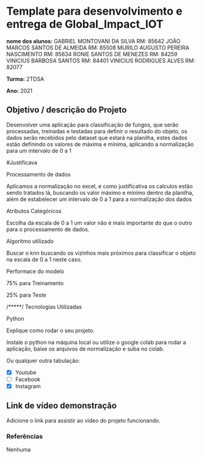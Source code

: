 # Template para desenvolvimento e entrega de Global_Impact_IOT

**nome dos alunos:** 
GABRIEL MONTOVANI DA SILVA                 RM: 85642
JOÃO MARCOS SANTOS DE ALMEIDA              RM: 85508
MURILO AUGUSTO PEREIRA NASCIMENTO          RM: 85634
RONIE SANTOS DE MENEZES                    RM: 84259
VINICIUS BARBOSA SANTOS                    RM: 84401
VINICIUS RODRIGUES ALVES                   RM: 82077
 

**Turma:**
2TDSA
 
**Ano:**
2021
 
## Objetivo / descrição do Projeto
 
Desenvolver uma aplicação para classificação de fungos, que serão processadas, treinadas e testadas para definir o resultado do objeto, os dados serão recebidos pelo dataset
que estará na planilha, estes dados estão definindo os valores de máxima e mínima, aplicando a normalização para um intervalo de 0 a 1

#Justificava 

Processamento de dados

Aplicamos a normalização no excel, e como justificativa os calculos estão sendo tratados lá, buscando os valor máximo e mínimo dentro da planilha, além de estabelecer um intervalo de 0 a 1 para a normalização dos dados

Atributos Categóricos

Escolha da escala de 0 a 1 um valor não é mais importante do que o outro para o processamento de dados.

Algoritmo utilizado 

Buscar o knn buscando os vizinhos mais próximos para classificar o objeto na escala de 0 a 1 neste caso.

Performace do modelo

75% para Treinamento 

25% para Teste
 
/*****/
Tecnologias Utilizadas 
 
Python
 
Explique como rodar o seu projeto.
 
Instale o python na máquina local ou utilize o google colab para rodar a aplicação, baixe os arquivos de normalização e suba no colab.

Ou qualquer outra tabulação:
 
- [x] Youtube
- [ ] Facebook 
- [x] Instagram
 
## Link de vídeo demonstração
 
Adicione o link para assistir ao vídeo do projeto funcionando.

 
### Referências 
 
Nenhuma 
